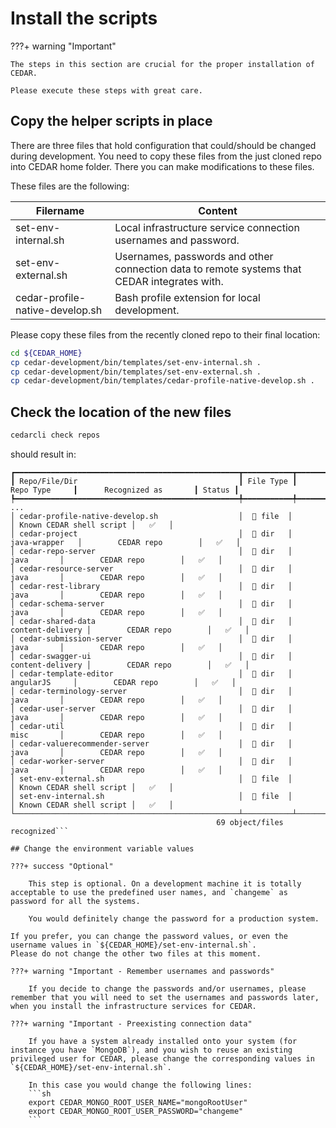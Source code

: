 # Install the scripts

???+ warning "Important"

    The steps in this section are crucial for the proper installation of CEDAR.
    
    Please execute these steps with great care.

## Copy the helper scripts in place

There are three files that hold configuration that could/should be changed during development.
You need to copy these files from the just cloned repo into CEDAR home folder. There you can make modifications to these files.

These files are the following: 

| Filername                       | Content                                                                                     |
|---------------------------------|---------------------------------------------------------------------------------------------|
| set-env-internal.sh             | Local infrastructure service connection usernames and password.                             |
| set-env-external.sh             | Usernames, passwords and other connection data to remote systems that CEDAR integrates with.|
| cedar-profile-native-develop.sh | Bash profile extension for local development.                                               |

Please copy these files from the recently cloned repo to their final location:

```sh
cd ${CEDAR_HOME}
cp cedar-development/bin/templates/set-env-internal.sh .
cp cedar-development/bin/templates/set-env-external.sh .
cp cedar-development/bin/templates/cedar-profile-native-develop.sh .
```

## Check the location of the new files

```sh
cedarcli check repos
```

should result in:
```
┏━━━━━━━━━━━━━━━━━━━━━━━━━━━━━━━━━━━━━━━━━━━━━━━━━━┳━━━━━━━━━━━┳━━━━━━━━━━━━━━━━━━┳━━━━━━━━━━━━━━━━━━━━━━━━━━┳━━━━━━━━┓
┃ Repo/File/Dir                                    ┃ File Type ┃    Repo Type     ┃      Recognized as       ┃ Status ┃
┡━━━━━━━━━━━━━━━━━━━━━━━━━━━━━━━━━━━━━━━━━━━━━━━━━━╇━━━━━━━━━━━╇━━━━━━━━━━━━━━━━━━╇━━━━━━━━━━━━━━━━━━━━━━━━━━╇━━━━━━━━┩
...
│ cedar-profile-native-develop.sh                  │  📄 file  │                  │ Known CEDAR shell script │   ✅   │
│ cedar-project                                    │  📁 dir   │   java-wrapper   │        CEDAR repo        │   ✅   │
│ cedar-repo-server                                │  📁 dir   │       java       │        CEDAR repo        │   ✅   │
│ cedar-resource-server                            │  📁 dir   │       java       │        CEDAR repo        │   ✅   │
│ cedar-rest-library                               │  📁 dir   │       java       │        CEDAR repo        │   ✅   │
│ cedar-schema-server                              │  📁 dir   │       java       │        CEDAR repo        │   ✅   │
│ cedar-shared-data                                │  📁 dir   │ content-delivery │        CEDAR repo        │   ✅   │
│ cedar-submission-server                          │  📁 dir   │       java       │        CEDAR repo        │   ✅   │
│ cedar-swagger-ui                                 │  📁 dir   │ content-delivery │        CEDAR repo        │   ✅   │
│ cedar-template-editor                            │  📁 dir   │    angularJS     │        CEDAR repo        │   ✅   │
│ cedar-terminology-server                         │  📁 dir   │       java       │        CEDAR repo        │   ✅   │
│ cedar-user-server                                │  📁 dir   │       java       │        CEDAR repo        │   ✅   │
│ cedar-util                                       │  📁 dir   │       misc       │        CEDAR repo        │   ✅   │
│ cedar-valuerecommender-server                    │  📁 dir   │       java       │        CEDAR repo        │   ✅   │
│ cedar-worker-server                              │  📁 dir   │       java       │        CEDAR repo        │   ✅   │
│ set-env-external.sh                              │  📄 file  │                  │ Known CEDAR shell script │   ✅   │
│ set-env-internal.sh                              │  📄 file  │                  │ Known CEDAR shell script │   ✅   │
└──────────────────────────────────────────────────┴───────────┴──────────────────┴──────────────────────────┴────────┘
                                              69 object/files recognized```

## Change the environment variable values

???+ success "Optional"

    This step is optional. On a development machine it is totally acceptable to use the predefined user names, and `changeme` as password for all the systems.
    
    You would definitely change the password for a production system.

If you prefer, you can change the password values, or even the username values in `${CEDAR_HOME}/set-env-internal.sh`.
Please do not change the other two files at this moment.

???+ warning "Important - Remember usernames and passwords"

    If you decide to change the passwords and/or usernames, please remember that you will need to set the usernames and passwords later, when you install the infrastructure services for CEDAR.

???+ warning "Important - Preexisting connection data"

    If you have a system already installed onto your system (for instance you have `MongoDB`), and you wish to reuse an existing privileged user for CEDAR, please change the corresponding values in `${CEDAR_HOME}/set-env-internal.sh`.
    
    In this case you would change the following lines:
    ```sh
    export CEDAR_MONGO_ROOT_USER_NAME="mongoRootUser"
    export CEDAR_MONGO_ROOT_USER_PASSWORD="changeme"   
    ```

